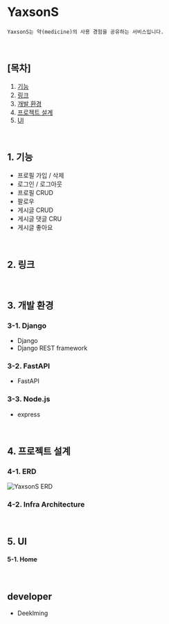 # YaxsonS
```
YaxsonS는 약(medicine)의 사용 경험을 공유하는 서비스입니다.
```

<br>

## [목차]
1. [기능](#1-기능)
2. [링크](#2-링크)
3. [개발 환경](#3-개발-환경)
4. [프로젝트 설계](#4-프로젝트-설계)
5. [UI](#5-UI)

<br>

## 1. 기능
- 프로필 가입 / 삭제
- 로그인 / 로그아웃
- 프로필 CRUD
- 팔로우
- 게시글 CRUD
- 게시글 댓글 CRU
- 게시글 좋아요

<br>

## 2. 링크
<!-- - [1](https://www.notion.so/) -->

<br>

## 3. 개발 환경
### 3-1. Django
- Django
- Django REST framework

### 3-2. FastAPI
- FastAPI

### 3-3. Node.js
- express

<br>

## 4. 프로젝트 설계
### 4-1. ERD
![YaxsonS ERD](https://github.com/Deeklming/YaxsonS/assets/71743128/f6b8660a-8f7d-469e-9928-732da208c407)

### 4-2. Infra Architecture

<br>

## 5. UI
#### 5-1. Home

<br>

## developer
- Deeklming

<br>
